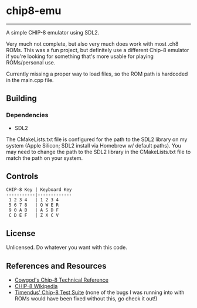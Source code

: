 # chip8-emu
- - -
A simple CHIP-8 emulator using SDL2. 

Very much not complete, but also very much does work with most .ch8 ROMs. This was a fun project, but definitely use a different Chip-8 emulator if you're looking for something that's more usable for playing ROMs/personal use.

Currently missing a proper way to load files, so the ROM path is hardcoded in the main.cpp file.

## Building
### Dependencies
- SDL2

The CMakeLists.txt file is configured for the path to the SDL2 library on my system (Apple Silicon; SDL2 install via Homebrew w/ default paths). You may need to change the path to the SDL2 library in the CMakeLists.txt file to match the path on your system.


## Controls
```
CHIP-8 Key | Keyboard Key
-----------|-------------
 1 2 3 4   | 1 2 3 4
 5 6 7 8   | Q W E R
 9 0 A B   | A S D F
 C D E F   | Z X C V
```

## License
Unlicensed. Do whatever you want with this code.

## References and Resources
- [Cowgod's Chip-8 Technical Reference](http://devernay.free.fr/hacks/chip8/C8TECH10.HTM)
- [CHIP-8 Wikipedia](https://en.wikipedia.org/wiki/CHIP-8)
- [Timendus' Chip-8 Test Suite](https://github.com/Timendus/chip8-test-suite) (none of the bugs I was running into with ROMs would have been fixed without this, go check it out!)